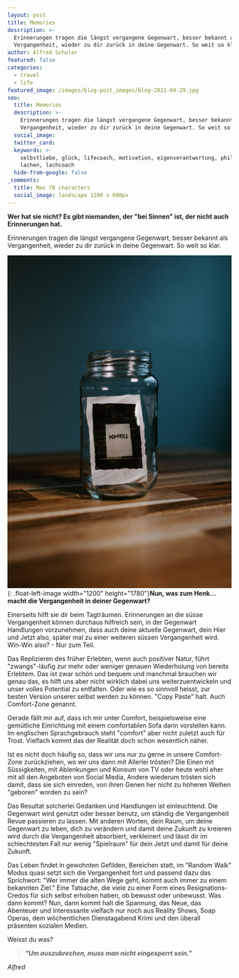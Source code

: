 ```yaml
---
layout: post
title: Memories
description: >-
  Erinnerungen tragen die längst vergangene Gegenwart, besser bekannt als
  Vergangenheit, wieder zu dir zurück in deine Gegenwart. So weit so klar.
author: Alfred Schuler
featured: false
categories:
  - travel
  - life
featured_image: /images/blog-post_images/blog-2021-04-29.jpg
seo:
  title: Memories
  description: >-
    Erinnerungen tragen die längst vergangene Gegenwart, besser bekannt als
    Vergangenheit, wieder zu dir zurück in deine Gegenwart. So weit so klar.
  social_image:
  twitter_card:
  keywords: >-
    selbstliebe, glück, lifecoach, motivation, eigenverantwortung, philosophie,
    lachen, lachcoach
  hide-from-google: false
_comments:
  title: Max 70 characters
  social_image: landscape 1200 x 600px
---
```

**Wer hat sie nicht? Es gibt niemanden, der "bei Sinnen" ist, der nicht auch Erinnerungen hat.**

Erinnerungen tragen die längst vergangene Gegenwart, besser bekannt als Vergangenheit, wieder zu dir zurück in deine Gegenwart. So weit so klar.

![](/images/blog-post_images/blog-2021-04-29.jpg){: .float-left-image width="1200" height="1780"}**Nun, was zum Henk… macht die Vergangenheit in deiner Gegenwart?**

Einerseits hilft sie dir beim Tagträumen. Erinnerungen an die süsse Vergangenheit können durchaus hilfreich sein, in der Gegenwart Handlungen vorzunehmen, dass auch deine aktuelle Gegenwart, dein Hier und Jetzt also, später mal zu einer weiteren süssen Vergangenheit wird. Win-Win also? - Nur zum Teil.

Das Replizieren des früher Erlebten, wenn auch positiver Natur, führt "zwangs"-läufig zur mehr oder weniger genauen Wiederholung von bereits Erlebtem. Das ist zwar schön und bequem und manchmal brauchen wir genau das, es hilft uns aber nicht wirklich dabei uns weiterzuentwickeln und unser volles Potential zu entfalten. Oder wie es so sinnvoll heisst, zur besten Version unserer selbst werden zu können. "Copy Paste" halt. Auch Comfort-Zone genannt.

Gerade fällt mir auf, dass ich mir unter Comfort, beispielsweise eine gemütliche Einrichtung mit einem comfortablen Sofa darin vorstellen kann. Im englischen Sprachgebrauch steht "comfort" aber nicht zuletzt auch für Trost. Vielfach kommt das der Realität doch schon wesentlich näher.

Ist es nicht doch häufig so, dass wir uns nur zu gerne in unsere Comfort-Zone zurückziehen, wo wir uns dann mit Allerlei trösten? Die Einen mit Süssigkeiten, mit Ablenkungen und Konsum von TV oder heute wohl eher mit all den Angeboten von Social Media, Andere wiederum trösten sich damit, dass sie sich einreden, von ihren Genen her nicht zu höheren Weihen "geboren" worden zu sein?

Das Resultat solcherlei Gedanken und Handlungen ist einleuchtend. Die Gegenwart wird genutzt oder besser benutz, um ständig die Vergangenheit Revue passieren zu lassen. Mit anderen Worten, dein Raum, um deine Gegenwart zu leben, dich zu verändern und damit deine Zukunft zu kreieren wird durch die Vergangenheit absorbiert, verkleinert und lässt dir im schlechtesten Fall nur wenig "Spielraum" für dein Jetzt und damit für deine Zukunft.

Das Leben findet in gewohnten Gefilden, Bereichen statt, im "Random Walk" Modus quasi setzt sich die Vergangenheit fort und passend dazu das Sprichwort: "Wer immer die alten Wege geht, kommt auch immer zu einem bekannten Ziel." Eine Tatsache, die viele zu einer Form eines Resignations-Credos für sich selbst erhoben haben, ob bewusst oder unbewusst. Was dann kommt? Nun, dann kommt halt die Spannung, das Neue, das Abenteuer und Interessante vielfach nur noch aus Reality Shows, Soap Operas, dem wöchentlichen Dienstagabend Krimi und den überall präsenten sozialen Medien.

Weisst du was?

> ***"Um auszubrechen, muss man nicht eingesperrt sein."***

*Alfred*
